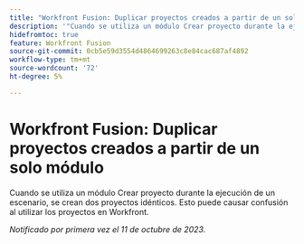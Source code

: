 ```yaml
---
title: "Workfront Fusion: Duplicar proyectos creados a partir de un solo módulo"
description: '"Cuando se utiliza un módulo Crear proyecto durante la ejecución de un escenario, se crean dos proyectos idénticos. Esto puede causar confusión al utilizar los proyectos en Workfront".'
hidefromtoc: true
feature: Workfront Fusion
source-git-commit: 0cb5e59d3554d4864699263c8e84cac687af4892
workflow-type: tm+mt
source-wordcount: '72'
ht-degree: 5%

---
```



# Workfront Fusion: Duplicar proyectos creados a partir de un solo módulo

<!--Fusion, WF TOCs-->

Cuando se utiliza un módulo Crear proyecto durante la ejecución de un escenario, se crean dos proyectos idénticos. Esto puede causar confusión al utilizar los proyectos en Workfront.

_Notificado por primera vez el 11 de octubre de 2023._
